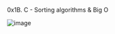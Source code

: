 0x1B. C - Sorting algorithms & Big O

![image](https://s3.amazonaws.com/intranet-projects-files/holbertonschool-low_level_programming/248/willy-wonka.png)
